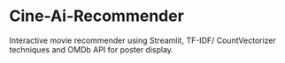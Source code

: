 # Cine-Ai-Recommender
Interactive movie recommender using Streamlit, TF-IDF/ CountVectorizer techniques and OMDb API for poster display.
